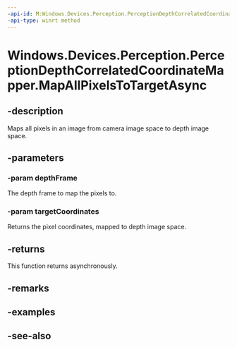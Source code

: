 ----api-id: M:Windows.Devices.Perception.PerceptionDepthCorrelatedCoordinateMapper.MapAllPixelsToTargetAsync(Windows.Devices.Perception.PerceptionDepthFrame,Windows.Foundation.Point[])
-api-type: winrt method
---<!-- Method syntaxpublic Windows.Foundation.IAsyncAction MapAllPixelsToTargetAsync(Windows.Devices.Perception.PerceptionDepthFrame depthFrame, Windows.Foundation.Point[] targetCoordinates)--># Windows.Devices.Perception.PerceptionDepthCorrelatedCoordinateMapper.MapAllPixelsToTargetAsync## -descriptionMaps all pixels in an image from camera image space to depth image space.## -parameters### -param depthFrameThe depth frame to map the pixels to.### -param targetCoordinatesReturns the pixel coordinates, mapped to depth image space.## -returnsThis function returns asynchronously.## -remarks## -examples## -see-also